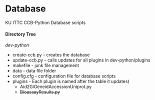 # Database
KU ITTC CCB-Python Database scripts

#### Directory Tree
*dev-python*
- create-ccb.py - creates the database
- update-ccb.py - calls updates for all plugins in dev-python/plugins
- makefile      - junk file management
- data          - data file folder
- config.cfg    - configuration file for database scripts
- plugins       - Each plugin is named after the table it updates)
  - Aid2GiGeneidAccessionUniprot.py
  - ~~BioassayResults.py~~
